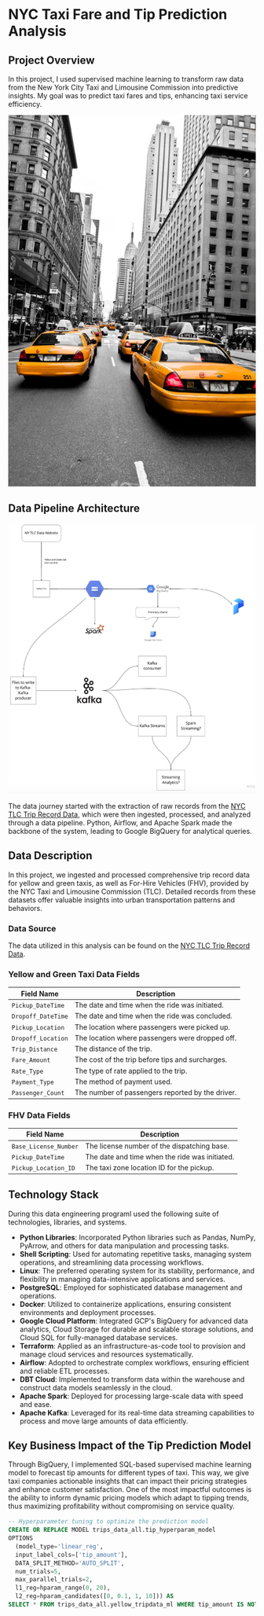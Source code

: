 # NYC Taxi Fare and Tip Prediction Analysis

## Project Overview

In this project, I used supervised machine learning to transform raw data from the New York City Taxi and Limousine Commission into predictive insights. My goal was to predict taxi fares and tips, enhancing taxi service efficiency.

![Yellow Taxi - New York City](taxi.jpg)

## Data Pipeline Architecture

![Data Pipeline Architecture](de-program-architecture.png)

The data journey started with the extraction of raw records from the [NYC TLC Trip Record Data](https://www.nyc.gov/site/tlc/about/tlc-trip-record-data.page), which were then ingested, processed, and analyzed through a data pipeline. Python, Airflow, and Apache Spark made the backbone of the system, leading to Google BigQuery for analytical queries.

## Data Description

In this project, we ingested and processed comprehensive trip record data for yellow and green taxis, as well as For-Hire Vehicles (FHV), provided by the NYC Taxi and Limousine Commission (TLC). Detailed records from these datasets offer valuable insights into urban transportation patterns and behaviors.

### Data Source

The data utilized in this analysis can be found on the [NYC TLC Trip Record Data](https://www.nyc.gov/site/tlc/about/tlc-trip-record-data.page).

### Yellow and Green Taxi Data Fields

| Field Name             | Description                                      |
|------------------------|--------------------------------------------------|
| `Pickup_DateTime`      | The date and time when the ride was initiated.   |
| `Dropoff_DateTime`     | The date and time when the ride was concluded.   |
| `Pickup_Location`      | The location where passengers were picked up.    |
| `Dropoff_Location`     | The location where passengers were dropped off.  |
| `Trip_Distance`        | The distance of the trip.                        |
| `Fare_Amount`          | The cost of the trip before tips and surcharges. |
| `Rate_Type`            | The type of rate applied to the trip.            |
| `Payment_Type`         | The method of payment used.                      |
| `Passenger_Count`      | The number of passengers reported by the driver. |

### FHV Data Fields

| Field Name               | Description                                    |
|--------------------------|------------------------------------------------|
| `Base_License_Number`    | The license number of the dispatching base.    |
| `Pickup_DateTime`        | The date and time when the ride was initiated. |
| `Pickup_Location_ID`     | The taxi zone location ID for the pickup.      |

## Technology Stack

During this data engineering programI used the following suite of technologies, libraries, and systems.

- **Python Libraries**: Incorporated Python libraries such as Pandas, NumPy, PyArrow, and others for data manipulation and processing tasks.
- **Shell Scripting**: Used for automating repetitive tasks, managing system operations, and streamlining data processing workflows.
- **Linux**: The preferred operating system for its stability, performance, and flexibility in managing data-intensive applications and services.
- **PostgreSQL**: Employed for sophisticated database management and operations.
- **Docker**: Utilized to containerize applications, ensuring consistent environments and deployment processes.
- **Google Cloud Platform**: Integrated GCP's BigQuery for advanced data analytics, Cloud Storage for durable and scalable storage solutions, and Cloud SQL for fully-managed database services.
- **Terraform**: Applied as an infrastructure-as-code tool to provision and manage cloud services and resources systematically.
- **Airflow**: Adopted to orchestrate complex workflows, ensuring efficient and reliable ETL processes.
- **DBT Cloud**: Implemented to transform data within the warehouse and construct data models seamlessly in the cloud.
- **Apache Spark**: Deployed for processing large-scale data with speed and ease.
- **Apache Kafka**: Leveraged for its real-time data streaming capabilities to process and move large amounts of data efficiently.

## Key Business Impact of the Tip Prediction Model

Through BigQuery, I implemented SQL-based supervised machine learning model to forecast tip amounts for different types of taxi. This way, we give taxi companies actionable insights that can impact their pricing strategies and enhance customer satisfaction. One of the most impactful outcomes is the ability to inform dynamic pricing models which adapt to tipping trends, thus maximizing profitability without compromising on service quality.

```sql
-- Hyperparameter tuning to optimize the prediction model
CREATE OR REPLACE MODEL trips_data_all.tip_hyperparam_model
OPTIONS
  (model_type='linear_reg',
  input_label_cols=['tip_amount'],
  DATA_SPLIT_METHOD='AUTO_SPLIT',
  num_trials=5,
  max_parallel_trials=2,
  l1_reg=hparam_range(0, 20),
  l2_reg=hparam_candidates([0, 0.1, 1, 10])) AS
SELECT * FROM trips_data_all.yellow_tripdata_ml WHERE tip_amount IS NOT NULL;